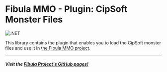 # Fibula MMO - Plugin: CipSoft Monster Files

![.NET](https://github.com/fibula-mmo/fibula-plugins-cip-monster-files/workflows/.NET/badge.svg)

This library contains the plugin that enables you to load the CipSoft monster files and use it in [the Fibula MMO project](https://github.com/fibula-mmo).

---

##### Visit the [Fibula Project's GitHub pages!](https://fibula-mmo.github.io/)
